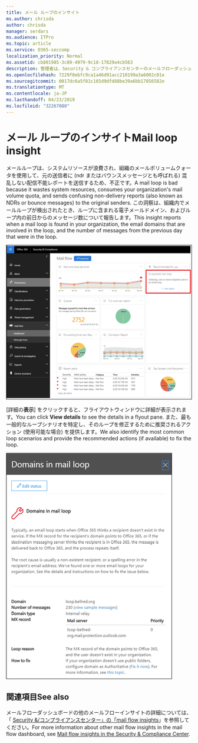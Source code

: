 ```yaml
---
title: メール ループのインサイト
ms.author: chrisda
author: chrisda
manager: serdars
ms.audience: ITPro
ms.topic: article
ms.service: O365-seccomp
localization_priority: Normal
ms.assetid: cb801985-3c89-4979-9c18-17829a4cb563
description: 管理者は、Security & コンプライアンスセンターのメールフローダッシュボードにあるメールループについて理解できます。
ms.openlocfilehash: 7229f8ebfc9ca1a46d91acc210199a3a6002c01e
ms.sourcegitcommit: 0017dc6a5f81c165d9dfd88be39a6bb17856582e
ms.translationtype: MT
ms.contentlocale: ja-JP
ms.lasthandoff: 04/23/2019
ms.locfileid: "32267080"
---
```

# <a name="mail-loop-insight"></a><span data-ttu-id="34995-103">メール ループのインサイト</span><span class="sxs-lookup"><span data-stu-id="34995-103">Mail loop insight</span></span>

<span data-ttu-id="34995-104">メールループは、システムリソースが浪費され、組織のメールボリュームクォータを使用して、元の送信者に (ndr またはバウンスメッセージとも呼ばれる) 混乱しない配信不能レポートを送信するため、不正です。</span><span class="sxs-lookup"><span data-stu-id="34995-104">A mail loop is bad because it wastes system resources, consumes your organization's mail volume quota, and sends confusing non-delivery reports (also known as NDRs or bounce messages) to the original senders.</span></span> <span data-ttu-id="34995-105">この洞察は、組織内でメールループが検出されたとき、ループに含まれる電子メールドメイン、およびループ内の前日からのメッセージ数について報告します。</span><span class="sxs-lookup"><span data-stu-id="34995-105">This insight reports when a mail loop is found in your organization, the email domains that are involved in the loop, and the number of messages from the previous day that were in the loop.</span></span>

![セキュリティ & コンプライアンスセンターのメールフローダッシュボードにあるメールループの洞察](media/c3f707cb-4c89-4e88-989c-81ce1d1d6b99.png)

<span data-ttu-id="34995-107">[詳細の**表示**] をクリックすると、フライアウトウィンドウに詳細が表示されます。</span><span class="sxs-lookup"><span data-stu-id="34995-107">You can click **View details** to see the details in a flyout pane.</span></span> <span data-ttu-id="34995-108">また、最も一般的なループシナリオを特定し、そのループを修正するために推奨されるアクション (使用可能な場合) を提供します。</span><span class="sxs-lookup"><span data-stu-id="34995-108">We also identify the most common loop scenarios and provide the recommended actions (if available) to fix the loop.</span></span>

![メールフローダッシュボードの [詳細を表示] ループをクリックした後のフライアウトウィンドウ](media/f7e21300-c62f-41ec-853f-4a2775cd8aa7.png)

## <a name="see-also"></a><span data-ttu-id="34995-110">関連項目</span><span class="sxs-lookup"><span data-stu-id="34995-110">See also</span></span>

<span data-ttu-id="34995-111">メールフローダッシュボードの他のメールフローインサイトの詳細については、「 [Security &/コンプライアンスセンター」の「mail flow insights](mail-flow-insights.md)」を参照してください。</span><span class="sxs-lookup"><span data-stu-id="34995-111">For more information about other mail flow insights in the mail flow dashboard, see [Mail flow insights in the Security & Compliance Center](mail-flow-insights.md).</span></span>
